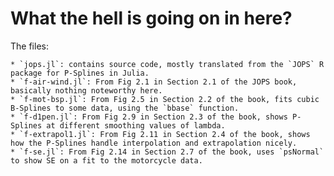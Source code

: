 # What the hell is going on in here?

The files:

    * `jops.jl`: contains source code, mostly translated from the `JOPS` R package for P-Splines in Julia.
    * `f-air-wind.jl`: From Fig 2.1 in Section 2.1 of the JOPS book, basically nothing noteworthy here.
    * `f-mot-bsp.jl`: From Fig 2.5 in Section 2.2 of the book, fits cubic B-Splines to some data, using the `bbase` function.
    * `f-d1pen.jl`: From Fig 2.9 in Section 2.3 of the book, shows P-Splines at different smoothing values of lambda.
    * `f-extrapol1.jl`: From Fig 2.11 in Section 2.4 of the book, shows how the P-Splines handle interpolation and extrapolation nicely.
    * `f-se.jl`: From Fig 2.14 in Section 2.7 of the book, uses `psNormal` to show SE on a fit to the motorcycle data.